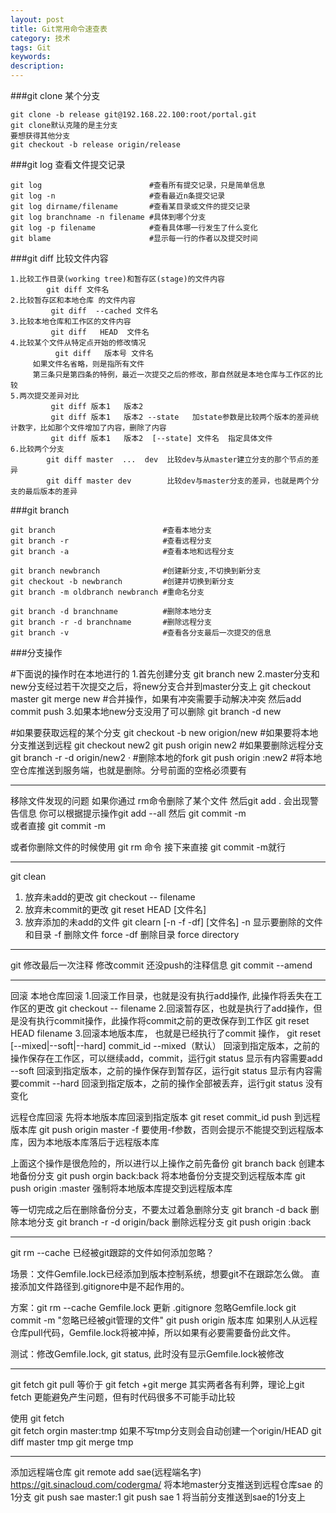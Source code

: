 ```yaml
---
layout: post
title: Git常用命令速查表
category: 技术
tags: Git
keywords: 
description: 
---
```


###git clone 某个分支

```
git clone -b release git@192.168.22.100:root/portal.git
git clone默认克隆的是主分支
要想获得其他分支
git checkout -b release origin/release
```


###git log 查看文件提交记录

```
git log                        #查看所有提交记录，只是简单信息
git log -n                     #查看最近n条提交记录
git log dirname/filename       #查看某目录或文件的提交记录
git log branchname -n filename #具体到哪个分支
git log -p filename            #查看具体哪一行发生了什么变化
git blame                      #显示每一行的作者以及提交时间
```


###git diff 比较文件内容

```
1.比较工作目录(working tree)和暂存区(stage)的文件内容 
        git diff 文件名
2.比较暂存区和本地仓库 的文件内容 
         git diff  --cached 文件名
3.比较本地仓库和工作区的文件内容 
         git diff   HEAD  文件名
4.比较某个文件从特定点开始的修改情况
          git diff   版本号 文件名
     如果文件名省略，则是指所有文件
     第三条只是第四条的特例，最近一次提交之后的修改，那自然就是本地仓库与工作区的比较
5.两次提交差异对比
         git diff 版本1   版本2
         git diff 版本1   版本2 --state   加state参数是比较两个版本的差异统计数字，比如那个文件增加了内容，删除了内容
         git diff 版本1   版本2  [--state] 文件名  指定具体文件
6.比较两个分支
        git diff master  ...  dev  比较dev与从master建立分支的那个节点的差异
        git diff master dev        比较dev与master分支的差异，也就是两个分支的最后版本的差异
```

###git branch            

```
git branch                        #查看本地分支
git branch -r                     #查看远程分支
git branch -a                     #查看本地和远程分支

git branch newbranch              #创建新分支,不切换到新分支
git checkout -b newbranch         #创建并切换到新分支
git branch -m oldbranch newbranch #重命名分支

git branch -d branchname          #删除本地分支
git branch -r -d branchname       #删除远程分支
git branch -v                     #查看各分支最后一次提交的信息
```

###分支操作

#下面说的操作时在本地进行的
1.首先创建分支
        git branch new
2.master分支和new分支经过若干次提交之后，将new分支合并到master分支上
        git checkout master
        git merge new   #合并操作，如果有冲突需要手动解决冲突 然后add commit push
3.如果本地new分支没用了可以删除
        git branch -d new

#如果要获取远程的某个分支
        git checkout -b new  origion/new
#如果要将本地分支推送到远程
        git checkout new2
        git push origin new2
#如果要删除远程分支
        git branch -r -d origin/new2   · #删除本地的fork
        git push origin  :new2   #将本地空仓库推送到服务端，也就是删除。分号前面的空格必须要有
    

----------------------------------------------------------------------------------------------------------------------------------------------------------

移除文件发现的问题
如果你通过 rm命令删除了某个文件
然后git add .
会出现警告信息
你可以根据提示操作git add --all 然后 git commit -m   
或者直接 git commit -m 

或者你删除文件的时候使用 git rm 命令  接下来直接 git commit -m就行

----------------------------------------------------------------------------------------------------------------------------------------------------------
git clean
1. 放弃未add的更改
         git checkout -- filename
2. 放弃未commit的更改
        git reset HEAD [文件名]
3. 放弃添加的未add的文件 
        git clearn [-n -f -df] [文件名]
        -n 显示要删除的文件和目录
        -f  删除文件 force
        -df 删除目录 force directory

----------------------------------------------------------------------------------------------------------------------------------------------------------

git 修改最后一次注释
修改commit 还没push的注释信息
git commit   --amend


----------------------------------------------------------------------------------------------------------------------------------------------------------
回滚
本地仓库回滚
1.回滚工作目录，也就是没有执行add操作, 此操作将丢失在工作区的更改
        git    checkout     --        filename
2.回滚暂存区，也就是执行了add操作，但是没有执行commit操作，此操作将commit之前的更改保存到工作区
        git    reset           HEAD   filename
3.回滚本地版本库， 也就是已经执行了commit 操作，
        git    reset      [--mixed|--soft|--hard]  commit_id
        --mixed（默认）  回滚到指定版本，之前的操作保存在工作区，可以继续add，commit，运行git status 显示有内容需要add
        --soft                     回滚到指定版本，之前的操作保存到暂存区，运行git status 显示有内容需要commit
        --hard                   回滚到指定版本，之前的操作全部被丢弃，运行git status  没有变化


远程仓库回滚
先将本地版本库回滚到指定版本
        git reset commit_id
push 到远程版本库
        git push origin master -f     要使用-f参数，否则会提示不能提交到远程版本库，因为本地版本库落后于远程版本库

上面这个操作是很危险的，所以进行以上操作之前先备份
        git branch back                      创建本地备份分支
        git push orgin back:back       将本地备份分支提交到远程版本库
        git push origin :master           强制将本地版本库提交到远程版本库

等一切完成之后在删除备份分支，不要太过着急删除分支
        git branch -d back 删除本地分支
        git branch -r -d  origin/back  删除远程分支
        git push origin :back      


----------------------------------------------------------------------------------------------------------------------------------------------------------

git rm --cache
已经被git跟踪的文件如何添加忽略？

场景：文件Gemfile.lock已经添加到版本控制系统，想要git不在跟踪怎么做。
直接添加文件路径到.gitignore中是不起作用的。

方案：git rm --cache Gemfile.lock
更新 .gitignore 忽略Gemfile.lock
        git commit -m "忽略已经被git管理的文件"
        git push origin 版本库
如果别人从远程仓库pull代码，Gemfile.lock将被冲掉，所以如果有必要需要备份此文件。

测试：修改Gemfile.lock, git status, 此时没有显示Gemfile.lock被修改


----------------------------------------------------------------------------------------------------------------------------------------------------------
git fetch
git pull 等价于 git fetch  +git merge 
其实两者各有利弊，理论上git fetch 更能避免产生问题，但有时代码很多不可能手动比较

使用 git fetch  
git   fetch    orgin      master:tmp  如果不写tmp分支则会自动创建一个origin/HEAD
git   diff       master    tmp
git   merge  tmp


----------------------------------------------------------------------------------------------------------------------------------------------------------
添加远程端仓库
git  remote add sae(远程端名字)  https://git.sinacloud.com/codergma/
将本地master分支推送到远程仓库sae 的1分支
git push sae master:1
git push sae 1  将当前分支推送到sae的1分支上




















